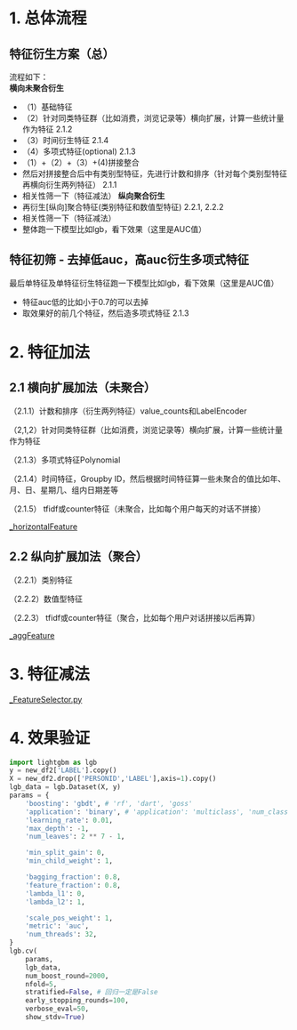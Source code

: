 # 1. 总体流程

## 特征衍生方案（总）

流程如下：<br>
**横向未聚合衍生**<br>
 - （1）基础特征
 - （2）针对同类特征群（比如消费，浏览记录等）横向扩展，计算一些统计量作为特征 2.1.2
 - （3）时间衍生特征 2.1.4
 - （4）多项式特征(optional) 2.1.3
 - （1）+（2）+（3）+(4)拼接整合
 - 然后对拼接整合后中有类别型特征，先进行计数和排序（针对每个类别型特征再横向衍生两列特征） 2.1.1
 - 相关性筛一下（特征减法）
**纵向聚合衍生**<br>
 - 再衍生\[纵向]聚合特征(类别特征和数值型特征) 2.2.1, 2.2.2
 - 相关性筛一下（特征减法）
 - 整体跑一下模型比如lgb，看下效果（这里是AUC值）

## 特征初筛 - 去掉低auc，高auc衍生多项式特征
 
最后单特征及单特征衍生特征跑一下模型比如lgb，看下效果（这里是AUC值）
 - 特征auc低的比如小于0.7的可以去掉
 - 取效果好的前几个特征，然后造多项式特征 2.1.3

# 2. 特征加法

## 2.1 横向扩展加法（未聚合）

（2.1.1）计数和排序（衍生两列特征）value_counts和LabelEncoder

（2,1,2）针对同类特征群（比如消费，浏览记录等）横向扩展，计算一些统计量作为特征

（2.1.3）多项式特征Polynomial

（2.1.4）时间特征，Groupby ID，然后根据时间特征算一些未聚合的值比如年、月、日、星期几、组内日期差等

（2.1.5） tfidf或counter特征（未聚合，比如每个用户每天的对话不拼接）

[_horizontalFeature](_horizontalFeature.py)

## 2.2 纵向扩展加法（聚合）

（2.2.1）类别特征

（2.2.2）数值型特征

（2.2.3） tfidf或counter特征（聚合，比如每个用户对话拼接以后再算）

[_aggFeature](_aggFeature.py)

# 3. 特征减法

[_FeatureSelector.py](_FeatureSelector.py)

# 4. 效果验证

```python
import lightgbm as lgb
y = new_df2['LABEL'].copy()
X = new_df2.drop(['PERSONID','LABEL'],axis=1).copy()
lgb_data = lgb.Dataset(X, y)
params = {
    'boosting': 'gbdt', # 'rf', 'dart', 'goss'
    'application': 'binary', # 'application': 'multiclass', 'num_class': 3, # multiclass=softmax, multiclassova=ova  One-vs-All
    'learning_rate': 0.01,
    'max_depth': -1,
    'num_leaves': 2 ** 7 - 1,

    'min_split_gain': 0,
    'min_child_weight': 1,

    'bagging_fraction': 0.8,
    'feature_fraction': 0.8,
    'lambda_l1': 0,
    'lambda_l2': 1,

    'scale_pos_weight': 1,
    'metric': 'auc',
    'num_threads': 32,
}
lgb.cv(
    params,
    lgb_data,
    num_boost_round=2000,
    nfold=5,
    stratified=False, # 回归一定是False
    early_stopping_rounds=100,
    verbose_eval=50,
    show_stdv=True)
```



